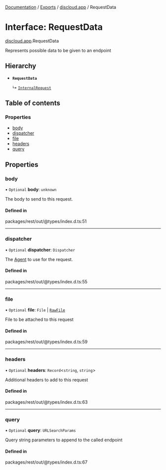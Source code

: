 [Documentation](../README.md) / [Exports](../modules.md) / [discloud.app](../modules/discloud_app.md) / RequestData

# Interface: RequestData

[discloud.app](../modules/discloud_app.md).RequestData

Represents possible data to be given to an endpoint

## Hierarchy

- **`RequestData`**

  ↳ [`InternalRequest`](discloud_app.InternalRequest.md)

## Table of contents

### Properties

- [body](discloud_app.RequestData.md#body)
- [dispatcher](discloud_app.RequestData.md#dispatcher)
- [file](discloud_app.RequestData.md#file)
- [headers](discloud_app.RequestData.md#headers)
- [query](discloud_app.RequestData.md#query)

## Properties

### body

• `Optional` **body**: `unknown`

The body to send to this request.

#### Defined in

packages/rest/out/@types/index.d.ts:51

___

### dispatcher

• `Optional` **dispatcher**: `Dispatcher`

The [Agent](https://undici.nodejs.org/#/docs/api/Agent) to use for the request.

#### Defined in

packages/rest/out/@types/index.d.ts:55

___

### file

• `Optional` **file**: `File` \| [`RawFile`](discloud_app.RawFile.md)

File to be attached to this request

#### Defined in

packages/rest/out/@types/index.d.ts:59

___

### headers

• `Optional` **headers**: `Record`<`string`, `string`\>

Additional headers to add to this request

#### Defined in

packages/rest/out/@types/index.d.ts:63

___

### query

• `Optional` **query**: `URLSearchParams`

Query string parameters to append to the called endpoint

#### Defined in

packages/rest/out/@types/index.d.ts:67
